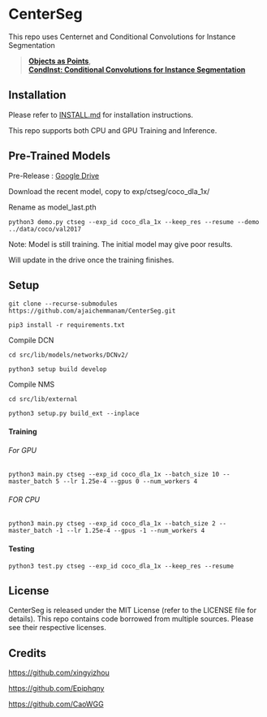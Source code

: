 # CenterSeg

This repo uses Centernet and Conditional Convolutions for Instance Segmentation

> [**Objects as Points**](http://arxiv.org/abs/1904.07850),  
> [**CondInst: Conditional Convolutions for Instance Segmentation**](https://arxiv.org/abs/2003.05664)

## Installation

Please refer to [INSTALL.md](readme/INSTALL.md) for installation instructions.

This repo supports both CPU and GPU Training and Inference.

## Pre-Trained Models

Pre-Release : [Google Drive](https://drive.google.com/drive/folders/1Uw0ucRLpyyHT0pGW2N0o5BcYdSfdNYyC?usp=sharing)

Download the recent model, copy to exp/ctseg/coco_dla_1x/

Rename as model_last.pth

```
python3 demo.py ctseg --exp_id coco_dla_1x --keep_res --resume --demo ../data/coco/val2017
```

Note: Model is still training. The initial model may give poor results.

Will update in the drive once the training finishes.

## Setup
```
git clone --recurse-submodules https://github.com/ajaichemmanam/CenterSeg.git

pip3 install -r requirements.txt
```

Compile DCN

```
cd src/lib/models/networks/DCNv2/

python3 setup build develop
```

Compile NMS
```
cd src/lib/external

python3 setup.py build_ext --inplace
```

#### Training

###### For GPU
```
python3 main.py ctseg --exp_id coco_dla_1x --batch_size 10 --master_batch 5 --lr 1.25e-4 --gpus 0 --num_workers 4
```

###### FOR CPU
```
python3 main.py ctseg --exp_id coco_dla_1x --batch_size 2 --master_batch -1 --lr 1.25e-4 --gpus -1 --num_workers 4
```

#### Testing
```
python3 test.py ctseg --exp_id coco_dla_1x --keep_res --resume
```

## License

CenterSeg is released under the MIT License (refer to the LICENSE file for details).
This repo contains code borrowed from multiple sources. Please see their respective licenses.

## Credits

https://github.com/xingyizhou

https://github.com/Epiphqny

https://github.com/CaoWGG

